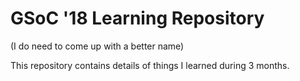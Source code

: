 # GSoC '18 Learning Repository

(I do need to come up with a better name)

This repository contains details of things I learned during 3 months.
